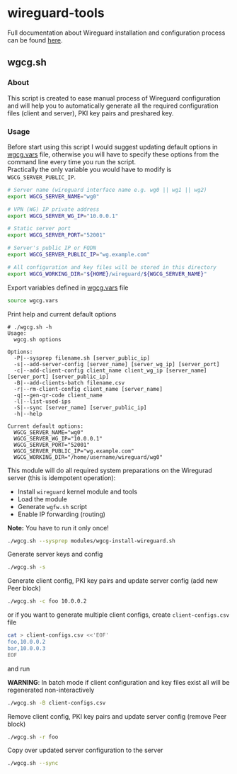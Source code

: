 wireguard-tools
===============

Full documentation about Wireguard installation and configuration process can be found [here](https://gitlab.com/snippets/1897102).

wgcg.sh
-------

### About

This script is created to ease manual process of Wireguard configuration and will help you to automatically generate all the required configuration files (client and server), PKI key pairs and preshared key.

### Usage

Before start using this script I would suggest updating default options in [wgcg.vars](./wgcg.vars) file, otherwise you will have to specify these options from the command line every time you run the script.  
Practically the only variable you would have to modify is `WGCG_SERVER_PUBLIC_IP`.

```bash
# Server name (wireguard interface name e.g. wg0 || wg1 || wg2)
export WGCG_SERVER_NAME="wg0"

# VPN (WG) IP private address
export WGCG_SERVER_WG_IP="10.0.0.1"

# Static server port
export WGCG_SERVER_PORT="52001"

# Server's public IP or FQDN
export WGCG_SERVER_PUBLIC_IP="wg.example.com"

# All configuration and key files will be stored in this directory
export WGCG_WORKING_DIR="${HOME}/wireguard/${WGCG_SERVER_NAME}"
```

Export variables defined in [wgcg.vars](./wgcg.vars) file

```bash
source wgcg.vars
```

Print help and current default options

```plain
# ./wgcg.sh -h
Usage:
  wgcg.sh options

Options:
  -P|--sysprep filename.sh [server_public_ip]
  -s|--add-server-config [server_name] [server_wg_ip] [server_port]
  -c|--add-client-config client_name client_wg_ip [server_name] [server_port] [server_public_ip]
  -B|--add-clients-batch filename.csv
  -r|--rm-client-config client_name [server_name]
  -q|--gen-qr-code client_name
  -l|--list-used-ips
  -S|--sync [server_name] [server_public_ip]
  -h|--help

Current default options:
  WGCG_SERVER_NAME="wg0"
  WGCG_SERVER_WG_IP="10.0.0.1"
  WGCG_SERVER_PORT="52001"
  WGCG_SERVER_PUBLIC_IP="wg.example.com"
  WGCG_WORKING_DIR="/home/username/wireguard/wg0"
```

This module will do all required system preparations on the Wiregurad server (this is idempotent operation):

- Install `wireguard` kernel module and tools
- Load the module
- Generate `wgfw.sh` script
- Enable IP forwarding (routing)

**Note:** You have to run it only once!

```bash
./wgcg.sh --sysprep modules/wgcg-install-wireguard.sh
```

Generate server keys and config

```bash
./wgcg.sh -s
```

Generate client config, PKI key pairs and update server config (add new Peer block)

```bash
./wgcg.sh -c foo 10.0.0.2
```

or if you want to generate multiple client configs, create `client-configs.csv` file

```bash
cat > client-configs.csv <<'EOF'
foo,10.0.0.2
bar,10.0.0.3
EOF
```

and run

**WARNING**: In batch mode if client configuration and key files exist all will be regenerated non-interactively

```bash
./wgcg.sh -B client-configs.csv
```

Remove client config, PKI key pairs and update server config (remove Peer block)

```bash
./wgcg.sh -r foo
```

Copy over updated server configuration to the server

```bash
./wgcg.sh --sync
```
